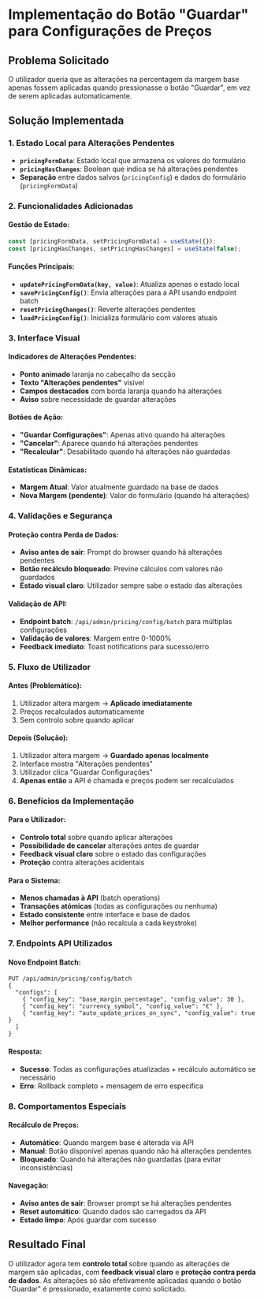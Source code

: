 # Implementação do Botão "Guardar" para Configurações de Preços

## Problema Solicitado
O utilizador queria que as alterações na percentagem da margem base apenas fossem aplicadas quando pressionasse o botão "Guardar", em vez de serem aplicadas automaticamente.

## Solução Implementada

### 1. Estado Local para Alterações Pendentes
- **`pricingFormData`**: Estado local que armazena os valores do formulário
- **`pricingHasChanges`**: Boolean que indica se há alterações pendentes
- **Separação** entre dados salvos (`pricingConfig`) e dados do formulário (`pricingFormData`)

### 2. Funcionalidades Adicionadas

#### Gestão de Estado:
```javascript
const [pricingFormData, setPricingFormData] = useState({});
const [pricingHasChanges, setPricingHasChanges] = useState(false);
```

#### Funções Principais:
- **`updatePricingFormData(key, value)`**: Atualiza apenas o estado local
- **`savePricingConfig()`**: Envia alterações para a API usando endpoint batch
- **`resetPricingChanges()`**: Reverte alterações pendentes
- **`loadPricingConfig()`**: Inicializa formulário com valores atuais

### 3. Interface Visual

#### Indicadores de Alterações Pendentes:
- **Ponto animado** laranja no cabeçalho da secção
- **Texto "Alterações pendentes"** visível
- **Campos destacados** com borda laranja quando há alterações
- **Aviso** sobre necessidade de guardar alterações

#### Botões de Ação:
- **"Guardar Configurações"**: Apenas ativo quando há alterações
- **"Cancelar"**: Aparece quando há alterações pendentes
- **"Recalcular"**: Desabilitado quando há alterações não guardadas

#### Estatísticas Dinâmicas:
- **Margem Atual**: Valor atualmente guardado na base de dados
- **Nova Margem (pendente)**: Valor do formulário (quando há alterações)

### 4. Validações e Segurança

#### Proteção contra Perda de Dados:
- **Aviso antes de sair**: Prompt do browser quando há alterações pendentes
- **Botão recálculo bloqueado**: Previne cálculos com valores não guardados
- **Estado visual claro**: Utilizador sempre sabe o estado das alterações

#### Validação de API:
- **Endpoint batch**: `/api/admin/pricing/config/batch` para múltiplas configurações
- **Validação de valores**: Margem entre 0-1000%
- **Feedback imediato**: Toast notifications para sucesso/erro

### 5. Fluxo de Utilizador

#### Antes (Problemático):
1. Utilizador altera margem → **Aplicado imediatamente**
2. Preços recalculados automaticamente
3. Sem controlo sobre quando aplicar

#### Depois (Solução):
1. Utilizador altera margem → **Guardado apenas localmente**
2. Interface mostra "Alterações pendentes"
3. Utilizador clica "Guardar Configurações"
4. **Apenas então** a API é chamada e preços podem ser recalculados

### 6. Benefícios da Implementação

#### Para o Utilizador:
- **Controlo total** sobre quando aplicar alterações
- **Possibilidade de cancelar** alterações antes de guardar
- **Feedback visual claro** sobre o estado das configurações
- **Proteção** contra alterações acidentais

#### Para o Sistema:
- **Menos chamadas à API** (batch operations)
- **Transações atómicas** (todas as configurações ou nenhuma)
- **Estado consistente** entre interface e base de dados
- **Melhor performance** (não recalcula a cada keystroke)

### 7. Endpoints API Utilizados

#### Novo Endpoint Batch:
```
PUT /api/admin/pricing/config/batch
{
  "configs": [
    { "config_key": "base_margin_percentage", "config_value": 30 },
    { "config_key": "currency_symbol", "config_value": "€" },
    { "config_key": "auto_update_prices_on_sync", "config_value": true }
  ]
}
```

#### Resposta:
- **Sucesso**: Todas as configurações atualizadas + recálculo automático se necessário
- **Erro**: Rollback completo + mensagem de erro específica

### 8. Comportamentos Especiais

#### Recálculo de Preços:
- **Automático**: Quando margem base é alterada via API
- **Manual**: Botão disponível apenas quando não há alterações pendentes
- **Bloqueado**: Quando há alterações não guardadas (para evitar inconsistências)

#### Navegação:
- **Aviso antes de sair**: Browser prompt se há alterações pendentes
- **Reset automático**: Quando dados são carregados da API
- **Estado limpo**: Após guardar com sucesso

## Resultado Final

O utilizador agora tem **controlo total** sobre quando as alterações de margem são aplicadas, com **feedback visual claro** e **proteção contra perda de dados**. As alterações só são efetivamente aplicadas quando o botão "Guardar" é pressionado, exatamente como solicitado. 